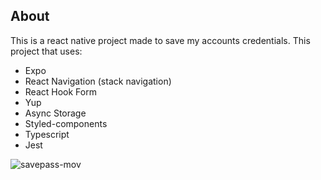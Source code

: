 ## About

This is a react native project made to save my accounts credentials. This project that uses:
- Expo
- React Navigation (stack navigation)
- React Hook Form
- Yup
- Async Storage
- Styled-components
- Typescript
- Jest

![savepass-mov](https://github.com/joatancavalcante/savepass-app/assets/7294833/e5e6aaee-ee10-4deb-a471-df30d9d1dd1d)

